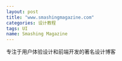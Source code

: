 ```yaml
---
layout: post
title: "www.smashingmagazine.com"
categories: 设计教程
tags: UI
name: Smashing Magazine
---
```



专注于用户体验设计和前端开发的著名设计博客<!--break-->
